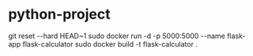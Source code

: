 # python-project

git reset --hard HEAD~1
sudo docker run -d -p 5000:5000 --name flask-app flask-calculator
sudo docker build -t flask-calculator .
